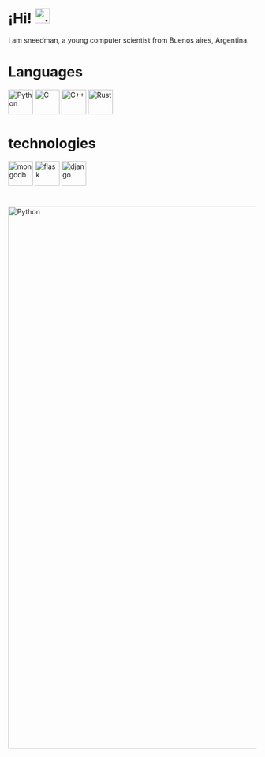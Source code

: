 
# ¡Hi! <img src="https://raw.githubusercontent.com/rahulbanerjee26/githubProfileReadmeGenerator/main/gifs/wave.gif" alt="gif" width="30" height="30">

I am sneedman, a young computer scientist from Buenos aires, Argentina.

# Languages
<div align="left">
        <img src="https://raw.githubusercontent.com/rahulbanerjee26/githubProfileReadmeGenerator/main/icons/python.svg" alt="Python" width="50" height="50">
        <img src="https://raw.githubusercontent.com/rahulbanerjee26/githubProfileReadmeGenerator/main/icons/c.svg" alt="C" width="50" height="50">
        <img src="https://raw.githubusercontent.com/rahulbanerjee26/githubProfileReadmeGenerator/main/icons/cpp.svg" alt="C++" width="50" height="50">
        <img src="https://raw.githubusercontent.com/rahulbanerjee26/githubProfileReadmeGenerator/main/icons/rust.svg" alt="Rust" width="50" height="50">
</div>

# technologies
<div align="left">
        <img src="https://raw.githubusercontent.com/rahulbanerjee26/githubProfileReadmeGenerator/main/icons/mongodb.svg" alt="mongodb" width="50" height="50">
        <img src="https://raw.githubusercontent.com/rahulbanerjee26/githubProfileReadmeGenerator/main/icons/flask.svg" alt="flask" width="50" height="50">
        <img src="https://raw.githubusercontent.com/rahulbanerjee26/githubProfileReadmeGenerator/main/icons/django.svg" alt="django" width="50" height="50">
</div>

#
<img src="https://raw.githubusercontent.com/rahulbanerjee26/githubProfileReadmeGenerator/main/banners/banner7.png" alt="Python" width="1100">


